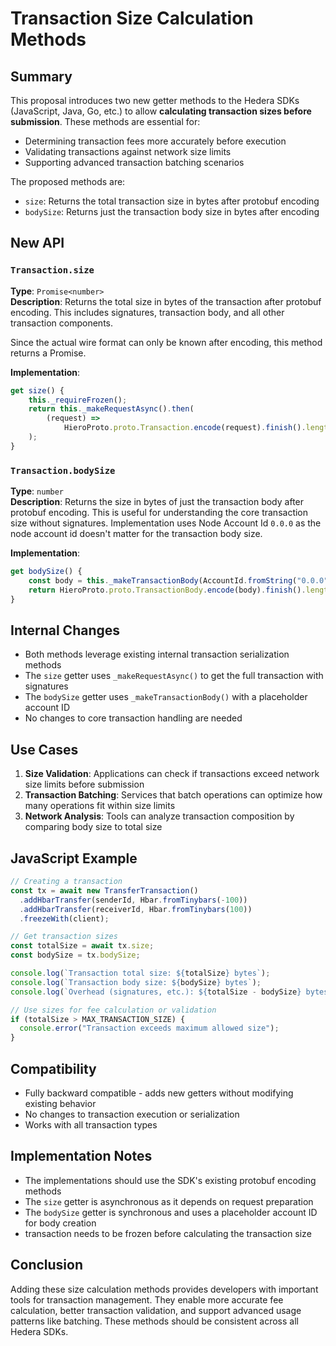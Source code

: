 # Transaction Size Calculation Methods

## Summary

This proposal introduces two new getter methods to the Hedera SDKs (JavaScript, Java, Go, etc.) to allow **calculating transaction sizes before submission**. These methods are essential for:

- Determining transaction fees more accurately before execution
- Validating transactions against network size limits
- Supporting advanced transaction batching scenarios

The proposed methods are:

- `size`: Returns the total transaction size in bytes after protobuf encoding
- `bodySize`: Returns just the transaction body size in bytes after encoding

## New API

### `Transaction.size`

**Type**: `Promise<number>`  
**Description**: Returns the total size in bytes of the transaction after protobuf encoding. This includes signatures, transaction body, and all other transaction components.

Since the actual wire format can only be known after encoding, this method returns a Promise.

**Implementation**:

```javascript
get size() {
    this._requireFrozen();
    return this._makeRequestAsync().then(
        (request) =>
            HieroProto.proto.Transaction.encode(request).finish().length,
    );
}
```

### `Transaction.bodySize`

**Type**: `number`  
**Description**: Returns the size in bytes of just the transaction body after protobuf encoding. This is useful for understanding the core transaction size without signatures. Implementation uses Node Account Id `0.0.0` as the node account id doesn't matter for the transaction body size.

**Implementation**:

```javascript
get bodySize() {
    const body = this._makeTransactionBody(AccountId.fromString("0.0.0"));
    return HieroProto.proto.TransactionBody.encode(body).finish().length;
}
```

## Internal Changes

- Both methods leverage existing internal transaction serialization methods
- The `size` getter uses `_makeRequestAsync()` to get the full transaction with signatures
- The `bodySize` getter uses `_makeTransactionBody()` with a placeholder account ID
- No changes to core transaction handling are needed

## Use Cases

1. **Size Validation**: Applications can check if transactions exceed network size limits before submission
2. **Transaction Batching**: Services that batch operations can optimize how many operations fit within size limits
3. **Network Analysis**: Tools can analyze transaction composition by comparing body size to total size

## JavaScript Example

```javascript
// Creating a transaction
const tx = await new TransferTransaction()
  .addHbarTransfer(senderId, Hbar.fromTinybars(-100))
  .addHbarTransfer(receiverId, Hbar.fromTinybars(100))
  .freezeWith(client);

// Get transaction sizes
const totalSize = await tx.size;
const bodySize = tx.bodySize;

console.log(`Transaction total size: ${totalSize} bytes`);
console.log(`Transaction body size: ${bodySize} bytes`);
console.log(`Overhead (signatures, etc.): ${totalSize - bodySize} bytes`);

// Use sizes for fee calculation or validation
if (totalSize > MAX_TRANSACTION_SIZE) {
  console.error("Transaction exceeds maximum allowed size");
}
```

## Compatibility

- Fully backward compatible - adds new getters without modifying existing behavior
- No changes to transaction execution or serialization
- Works with all transaction types

## Implementation Notes

- The implementations should use the SDK's existing protobuf encoding methods
- The `size` getter is asynchronous as it depends on request preparation
- The `bodySize` getter is synchronous and uses a placeholder account ID for body creation
- transaction needs to be frozen before calculating the transaction size

## Conclusion

Adding these size calculation methods provides developers with important tools for transaction management. They enable more accurate fee calculation, better transaction validation, and support advanced usage patterns like batching. These methods should be consistent across all Hedera SDKs.
